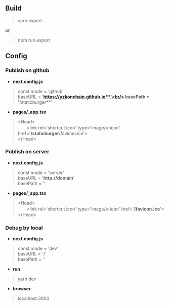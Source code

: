 ## Build
> yarn export

or

> npm run export

## Config

### Publish on github
- **next.config.js**
> const mode = 'github'<br/>
baseURL = '**https://yzkonchain.github.io**'<br/>
basePath = '**/staticburger**'
- **pages/_app.tsx**
> \<Head><br/>
　　\<link rel='shortcut icon' type='image/x-icon' href='**/staticburger**/favicon.ico'></link><br/>
\</Head>

### Publish on server
- **next.config.js**
> const mode = 'server'<br/>
baseURL = '**http://domain**'<br/>
basePath = ''
- **pages/_app.tsx**
> \<Head><br/>
　　\<link rel='shortcut icon' type='image/x-icon' href='**/favicon.ico**'></link><br/>
\</Head>

### Debug by local
- **next.config.js**
> const mode = 'dev'<br/>
baseURL = '/'<br/>
basePath = ''
- **run**
> yarn dev
- **browser**
> localhost:3000